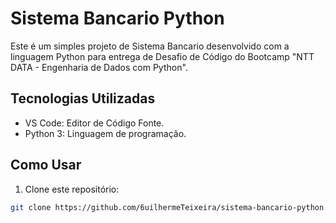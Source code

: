 # Sistema Bancario Python

Este é um simples projeto de Sistema Bancario desenvolvido com a linguagem Python para entrega de Desafio de Código do Bootcamp "NTT DATA - Engenharia de Dados com Python".

## Tecnologias Utilizadas

- VS Code: Editor de Código Fonte.
- Python 3: Linguagem de programação.

## Como Usar

1. Clone este repositório:

```bash
git clone https://github.com/6uilhermeTeixeira/sistema-bancario-python.git

